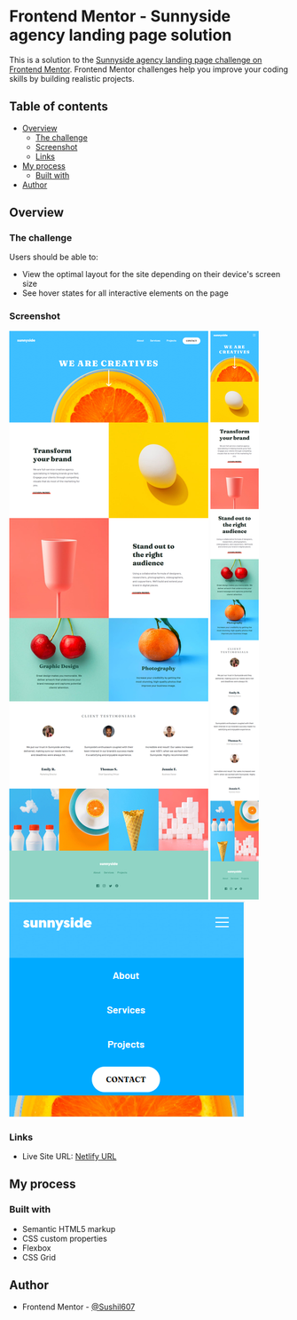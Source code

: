 # Frontend Mentor - Sunnyside agency landing page solution

This is a solution to the [Sunnyside agency landing page challenge on Frontend Mentor](https://www.frontendmentor.io/challenges/sunnyside-agency-landing-page-7yVs3B6ef). Frontend Mentor challenges help you improve your coding skills by building realistic projects.

## Table of contents

- [Overview](#overview)
  - [The challenge](#the-challenge)
  - [Screenshot](#screenshot)
  - [Links](#links)
- [My process](#my-process)
  - [Built with](#built-with)
- [Author](#author)

## Overview

### The challenge

Users should be able to:

- View the optimal layout for the site depending on their device's screen size
- See hover states for all interactive elements on the page

### Screenshot

![Desktop Design](./desktop-design.png)
![Mobile Design](./mobile-design.png)
![Mobile Navigation](./mobile-navigation.png)

### Links

- Live Site URL: [Netlify URL](https://sunnyside-agency-landing-page-sdb.netlify.app/)

## My process

### Built with

- Semantic HTML5 markup
- CSS custom properties
- Flexbox
- CSS Grid

## Author

- Frontend Mentor - [@Sushil607](https://www.frontendmentor.io/profile/Sushil607)
